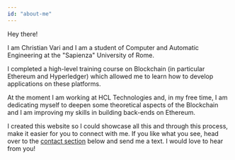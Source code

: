 ```yaml
---
id: "about-me"
---
```


Hey there!


I am Christian Vari and I am a student of Computer and Automatic Engineering at the "Sapienza" University of Rome. 

I completed a high-level training course on Blockchain (in particular Ethereum and Hyperledger) which allowed me to learn how to develop applications on these platforms. 
 
At the moment I am working at HCL Technologies and, in my free time, I am dedicating myself to deepen some theoretical aspects of the Blockchain and I am improving my skills in building back-ends on Ethereum.

I created this website so I could showcase all this and through this process, make it easier for you to connect with me. If you like what you see, head over to the [contact section](#contact) below and send me a text. I would love to hear from you!
